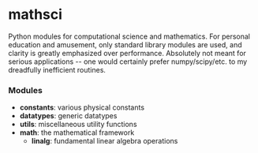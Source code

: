 mathsci
========
Python modules for computational science and mathematics. For personal education and amusement, only standard library modules are used, and clarity is greatly emphasized over performance. Absolutely not meant for serious applications -- one would certainly prefer numpy/scipy/etc. to my dreadfully inefficient routines.

### Modules ###
* __constants__: various physical constants
* __datatypes__: generic datatypes
* __utils__: miscellaneous utility functions
* __math__: the mathematical framework
    * __linalg__: fundamental linear algebra operations
